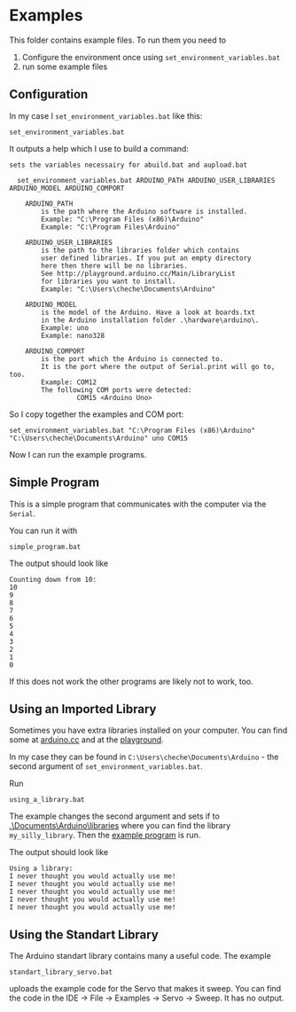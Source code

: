 Examples
========

This folder contains example files.
To run them you need to

1. Configure the environment once using `set_environment_variables.bat`
2. run some example files

Configuration
-------------

In my case I `set_environment_variables.bat` like this:

	set_environment_variables.bat 

It outputs a help which I use to build a command:
	
	sets the variables necessairy for abuild.bat and aupload.bat
	
	  set_environment_variables.bat ARDUINO_PATH ARDUINO_USER_LIBRARIES ARDUINO_MODEL ARDUINO_COMPORT
	
	    ARDUINO_PATH
	        is the path where the Arduino software is installed.
	        Example: "C:\Program Files (x86)\Arduino"
	        Example: "C:\Program Files\Arduino"
	
	    ARDUINO_USER_LIBRARIES
	        is the path to the libraries folder which contains
	        user defined libraries. If you put an empty directory
	        here then there will be no libraries.
	        See http://playground.arduino.cc/Main/LibraryList
	        for libraries you want to install.
	        Example: "C:\Users\cheche\Documents\Arduino"
	
	    ARDUINO_MODEL
	        is the model of the Arduino. Have a look at boards.txt
	        in the Arduino installation folder .\hardware\arduino\.
	        Example: uno
	        Example: nano328
	
	    ARDUINO_COMPORT
	        is the port which the Arduino is connected to.
	        It is the port where the output of Serial.print will go to, too.
	        Example: COM12
	        The following COM ports were detected:
	                 COM15 <Arduino Uno>
	
So I copy together the examples and COM port:

	set_environment_variables.bat "C:\Program Files (x86)\Arduino" "C:\Users\cheche\Documents\Arduino" uno COM15

Now I can run the example programs.

Simple Program
--------------

This is a simple program that communicates with the computer via the `Serial`.

You can run it with

    simple_program.bat

The output should look like

	Counting down from 10:
	10
	9
	8
	7
	6
	5
	4
	3
	2
	1
	0

If this does not work the other programs are likely not to work, too.

Using an Imported Library
-------------------------

Sometimes you have extra libraries installed on your computer. You can find some at [arduino.cc](http://arduino.cc/en/Reference/Libraries) and at the [playground](http://playground.arduino.cc/Main/LibraryList).

In my case they can be found in `C:\Users\cheche\Documents\Arduino` - the second argument of `set_environment_variables.bat`.

Run 

	using_a_library.bat

The example changes the second argument and sets if to [.\Documents\Arduino\libraries](./Documents/Arduino/libraries) where you can find the library `my_silly_library`. Then the [example program](Documents/Arduino/libraries/my_silly_library/examples/using_a_library/using_a_library.pde) is run.

The output should look like

	Using a library:
	I never thought you would actually use me!
	I never thought you would actually use me!
	I never thought you would actually use me!
	I never thought you would actually use me!
	I never thought you would actually use me! 

Using the Standart Library
--------------------------

The Arduino standart library contains many a useful code.
The example

    standart_library_servo.bat

uploads the example code for the Servo that makes it sweep. You can find the code in the IDE -> File -> Examples -> Servo -> Sweep.
It has no output.
